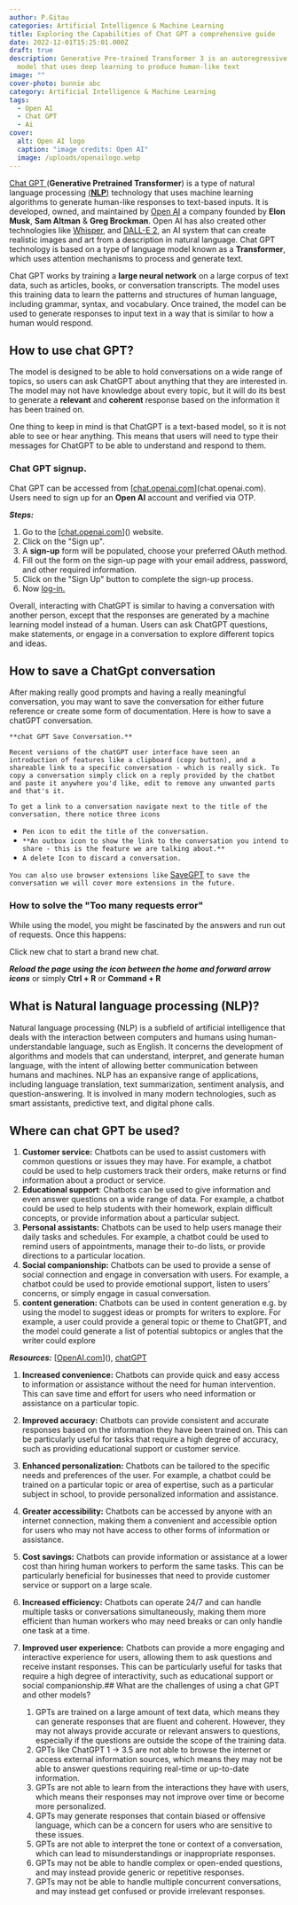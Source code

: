 ```yaml
---
author: P.Gitau
categories: Artificial Intelligence & Machine Learning
title: Exploring the Capabilities of Chat GPT a comprehensive guide
date: 2022-12-01T15:25:01.000Z
draft: true
description: Generative Pre-trained Transformer 3 is an autoregressive language
  model that uses deep learning to produce human-like text
image: ""
cover-photo: bunnie abc
category: Artificial Intelligence & Machine Learning
tags:
  - Open AI
  - Chat GPT
  - Ai
cover:
  alt: Open AI logo
  caption: "image credits: Open AI"
  image: /uploads/openailogo.webp
---
```

[Chat GPT ](https://chat.openai.com/chat)(**Generative Pretrained Transformer**) is a type of natural language processing [(**NLP**)](https://blog.bunnieabc.com/posts/what-is-chat-gpt-and-why-you-need-it/#what-is-natural-language-processing-nlp) technology that uses machine learning algorithms to generate human-like responses to text-based inputs. It is developed, owned, and maintained by [Open AI](https://en.wikipedia.org/wiki/OpenAI) a company founded by **Elon Musk**, **Sam Altman** & **Greg Brockman**. Open AI has also created other technologies like [Whisper](https://openai.com/research/whisper), and [DALL-E 2](https://blog.bunnieabc.com/posts/what-are-the-best-ai-image-generator-tools/#dall-e-2httpsopenaicomdall-e-2), an AI system that can create realistic images and art from a description in natural language. Chat GPT technology is based on a type of language model known as a **Transformer**, which uses attention mechanisms to process and generate text.

Chat GPT works by training a **large neural network** on a large corpus of text data, such as articles, books, or conversation transcripts. The model uses this training data to learn the patterns and structures of human language, including grammar, syntax, and vocabulary. Once trained, the model can be used to generate responses to input text in a way that is similar to how a human would respond.

## How to use chat GPT?

The model is designed to be able to hold conversations on a wide range of topics, so users can ask ChatGPT about anything that they are interested in. The model may not have knowledge about every topic, but it will do its best to generate a **relevant** and **coherent** response based on the information it has been trained on.

One thing to keep in mind is that ChatGPT is a text-based model, so it is not able to see or hear anything. This means that users will need to type their messages for ChatGPT to be able to understand and respond to them.

### Chat GPT signup.

Chat GPT can be accessed from [[chat.openai.com](chat.openai.com)](chat.openai.com). Users need to sign up for an **Open AI** account and verified via OTP.

***Steps:***

1. Go to the [[chat.openai.com](chat.openai.com)]() website.
1. Click on the "Sign up".
1. A **sign-up** form will be populated, choose your preferred OAuth method.
1. Fill out the form on the sign-up page with your email address, password, and other required information.
1. Click on the "Sign Up" button to complete the sign-up process.
1. Now [log-in.](https://chat.openai.com/auth/login)

Overall, interacting with ChatGPT is similar to having a conversation with another person, except that the responses are generated by a machine learning model instead of a human. Users can ask ChatGPT questions, make statements, or engage in a conversation to explore different topics and ideas.

## How to save a ChatGpt conversation

After making really good prompts and having a really meaningful conversation, you may want to save the conversation for either future reference or create some form of documentation. Here is how to save a chatGPT conversation.

`**chat GPT Save Conversation.**`

`Recent versions of the chatGPT user interface have seen an introduction of features like a clipboard (copy button), and a shareable link to a specific conversation - which is really sick. To copy a conversation simply click on a reply provided by the chatbot and paste it anywhere you'd like, edit to remove any unwanted parts and that's it.`

`To get a link to a conversation navigate next to the title of the conversation, there notice three icons` 

- `Pen icon to edit the title of the conversation.`
- `**An outbox icon to show the link to the conversation you intend to share - this is the feature we are talking about.**`
- `A delete Icon to discard a conversation.`

`You can also use browser extensions like` [SaveGPT](https://savegpt.com/) `to save the conversation we will cover more extensions in the future.`

### How to solve the "Too many requests error"

While using the model, you might be fascinated by the answers and run out of requests. Once this happens:

Click new chat to start a brand new chat.

***Reload the page using the icon between the home and forward arrow icons*** or simply **Ctrl + R** or **Command + R**

## What is Natural language processing (NLP)?

Natural language processing (NLP) is a subfield of artificial intelligence that deals with the interaction between computers and humans using human-understandable language, such as English. It concerns the development of algorithms and models that can understand, interpret, and generate human language, with the intent of allowing better communication between humans and machines. NLP has an expansive range of applications, including language translation, text summarization, sentiment analysis, and question-answering. It is involved in many modern technologies, such as smart assistants, predictive text, and digital phone calls.

## Where can chat GPT be used?

1. **Customer service:** Chatbots can be used to assist customers with common questions or issues they may have. For example, a chatbot could be used to help customers track their orders, make returns or find information about a product or service.
1. **Educational support**: Chatbots can be used to give information and even answer questions on a wide range of data. For example, a chatbot could be used to help students with their homework, explain difficult concepts, or provide information about a particular subject.
1. **Personal assistants:** Chatbots can be used to help users manage their daily tasks and schedules. For example, a chatbot could be used to remind users of appointments, manage their to-do lists, or provide directions to a particular location.
1. **Social companionship:** Chatbots can be used to provide a sense of social connection and engage in conversation with users. For example, a chatbot could be used to provide emotional support, listen to users’ concerns, or simply engage in casual conversation.
1. **content generation:** Chatbots can be used in content generation e.g. by using the model to suggest ideas or prompts for writers to explore. For example, a user could provide a general topic or theme to ChatGPT, and the model could generate a list of potential subtopics or angles that the writer could explore

***Resources:*** [[OpenAI.com](OpenAI.com)](), [chatGPT](chat.openai.com)

1. **Increased convenience:** Chatbots can provide quick and easy access to information or assistance without the need for human intervention. This can save time and effort for users who need information or assistance on a particular topic.
1. **Improved accuracy:** Chatbots can provide consistent and accurate responses based on the information they have been trained on. This can be particularly useful for tasks that require a high degree of accuracy, such as providing educational support or customer service.
1. **Enhanced personalization:** Chatbots can be tailored to the specific needs and preferences of the user. For example, a chatbot could be trained on a particular topic or area of expertise, such as a particular subject in school, to provide personalized information and assistance.
1. **Greater accessibility:** Chatbots can be accessed by anyone with an internet connection, making them a convenient and accessible option for users who may not have access to other forms of information or assistance.
1. **Cost savings:** Chatbots can provide information or assistance at a lower cost than hiring human workers to perform the same tasks. This can be particularly beneficial for businesses that need to provide customer service or support on a large scale.
1. **Increased efficiency:** Chatbots can operate 24/7 and can handle multiple tasks or conversations simultaneously, making them more efficient than human workers who may need breaks or can only handle one task at a time.
1. **Improved user experience:** Chatbots can provide a more engaging and interactive experience for users, allowing them to ask questions and receive instant responses. This can be particularly useful for tasks that require a high degree of interactivity, such as educational support or social companionship.## What are the challenges of using a chat GPT and other models?

   1. GPTs are trained on a large amount of text data, which means they can generate responses that are fluent and coherent. However, they may not always provide accurate or relevant answers to questions, especially if the questions are outside the scope of the training data.
   1. GPTs like ChatGPT 1 → 3.5 are not able to browse the internet or access external information sources, which means they may not be able to answer questions requiring real-time or up-to-date information.
   1. GPTs are not able to learn from the interactions they have with users, which means their responses may not improve over time or become more personalized.
   1. GPTs may generate responses that contain biased or offensive language, which can be a concern for users who are sensitive to these issues.
   1. GPTs are not able to interpret the tone or context of a conversation, which can lead to misunderstandings or inappropriate responses.
   1. GPTs may not be able to handle complex or open-ended questions, and may instead provide generic or repetitive responses.
   1. GPTs may not be able to handle multiple concurrent conversations, and may instead get confused or provide irrelevant responses.




